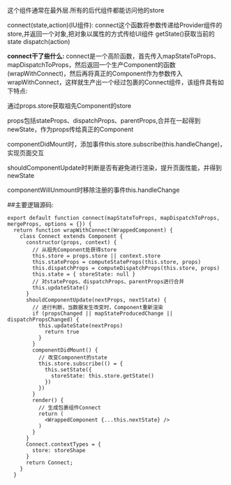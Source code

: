
<Provider store={}/> 这个组件通常在最外层.所有的后代组件都能访问他的store

connect(state,action)(IU组件):
connect这个函数将参数传递给Provider组件的store,并返回一个对象,把对象以属性的方式传给UI组件
getState()获取当前的state
dispatch(action)

**connect干了些什么:**
connect是一个高阶函数，首先传入mapStateToProps、mapDispatchToProps，然后返回一个生产Component的函数(wrapWithConnect)，然后再将真正的Component作为参数传入wrapWithConnect，这样就生产出一个经过包裹的Connect组件，该组件具有如下特点:

通过props.store获取祖先Component的store

props包括stateProps、dispatchProps、parentProps,合并在一起得到newState，作为props传给真正的Component

componentDidMount时，添加事件this.store.subscribe(this.handleChange)，实现页面交互

shouldComponentUpdate时判断是否有避免进行渲染，提升页面性能，并得到newState

componentWillUnmount时移除注册的事件this.handleChange


##主要逻辑源码:
```
export default function connect(mapStateToProps, mapDispatchToProps, mergeProps, options = {}) {
  return function wrapWithConnect(WrappedComponent) {
    class Connect extends Component {
      constructor(props, context) {
        // 从祖先Component处获得store
        this.store = props.store || context.store
        this.stateProps = computeStateProps(this.store, props)
        this.dispatchProps = computeDispatchProps(this.store, props)
        this.state = { storeState: null }
        // 对stateProps、dispatchProps、parentProps进行合并
        this.updateState()
      }
      shouldComponentUpdate(nextProps, nextState) {
        // 进行判断，当数据发生改变时，Component重新渲染
        if (propsChanged || mapStateProducedChange || dispatchPropsChanged) {
          this.updateState(nextProps)
            return true
          }
        }
        componentDidMount() {
          // 改变Component的state
          this.store.subscribe(() = {
            this.setState({
              storeState: this.store.getState()
            })
          })
        }
        render() {
          // 生成包裹组件Connect
          return (
            <WrappedComponent {...this.nextState} />
          )
        }
      }
      Connect.contextTypes = {
        store: storeShape
      }
      return Connect;
    }
  }
```
